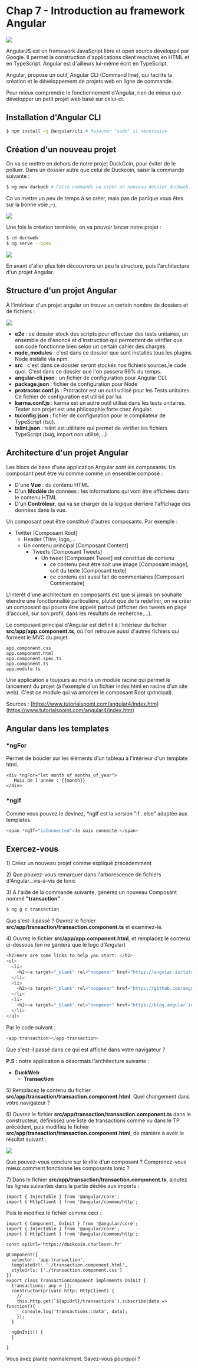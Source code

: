# Chap 7 - Introduction au framework Angular

![](/assets/logo_angular.png)

AngularJS est un framework JavaScript libre et open source développé par Google. Il permet la construction d'applications client reactives en HTML et en TypeScript. Angular est d'ailleurs lui-même écrit en TypeScript.

Angular, propose un outil, Angular CLI \(Command line\), qui facilite la création et le développement de projets web en ligne de commande.

Pour mieux comprendre le fonctionnement d'Angular, rien de mieux que développer un petit projet web basé sur celui-ci.

## Installation d'Angular CLI

```bash
$ npm install -g @angular/cli # Rajouter "sudo" si nécessaire
```

## Création d'un nouveau projet

On va se mettre en dehors de notre projet DuckCoin, pour éviter de le polluer. Dans un dossier autre que celui de Duckcoin, saisir la commande suivante :

```bash
$ ng new duckweb # Cette commande va créer un nouveau dossier duckweb.
```

Ca va mettre un peu de temps à se créer, mais pas de panique vous êtes sur la bonne voie ;-\).

![](/assets/angular_create_screen1.png)

Une fois la création terminée, on va pouvoir lancer notre projet :

```bash
$ cd duckweb
$ ng serve --open
```

![](/assets/angular_launch.png)

En avant d'aller plus loin découvrons un peu la structure, puis l'architecture d'un projet Angular.

## Structure d'un projet Angular

À l'intérieur d'un projet angular on trouve un certain nombre de dossiers et de fichiers :

![](/assets/angular_content.png)

* **e2e** : ce dossier stock des scripts pour effectuer des tests unitaires, un ensemble de d'énoncé et d'instruction qui permettent de vérifier que son code fonctionne bien selon un certain cahier des charges.
* **node\_modules** : c'est dans ce dossier que sont installés tous les plugins Node installé via npm.
* **src** : c'est dans ce dossier seront stockés nos fichiers sources,le code quoi. C'est dans ce dossier que l'on passera 99% du temps.
* **angular-cli.json** : un fichier de configuration pour Angular CLI.
* **package.json** : fichier de configuration pour Node
* **protractor.conf.js** : Protractor est un outil utilisé pour les Tests unitaires. Ce fichier de configuration est utilisé par lui.
* **karma.conf.js** : karma est un autre outil utilisé dans les tests unitaires. Tester son projet est une philosophie forte chez Angular.
* **tsconfig.json** : fichier de configuration pour le compilateur de TypeScript \(tsc\).
* **tslint.json** : tslint est utilitaire qui permet de vérifier les fichiers TypeScript \(bug, import non utilisé,...\)

## Architecture d'un projet Angular

Les blocs de base d'une application Angular sont les composants. Un composant peut être vu comme comme un ensemble composé :

* D'une **Vue** : du contenu HTML
* D'un **Modèle** de données : les informations qui vont être affichées dans le contenu HTML
* D'un **Contrôleur**, qui va se charger de la logique derriere l'affichage des données dans la vue.

Un composant peut être constitué d'autres composants. Par exemple :

* Twitter \[Composant Root\] 
  * Header \(Titre, logo,...
  * Un contenu principal \[Composant Content\]
    * Tweets \[Composant Tweets\]
      * Un tweet \[Composant Tweet\] est constitué de contenu
        * ce contenu peut être soit une image \[Composant image\], soit du texte \[Composant texte\]
        * ce contenu est aussi fait de commentaires \[Composant Commentaire\]

L'intérêt d'une architecture en composants est que si jamais on souhaite étendre une fonctionnalité particulière, plutot que de la redefinir, on va créer un composant qui pourra être appelé partout \(afficher des tweets en page d'accueil, sur son profil, dans les résultats de recherche,...\).

Le composant principal d'Angular est définit à l'intérieur du fichier **src/app/app.component.ts**, où l'on retrouve aussi d'autres fichiers qui forment le MVC du projet.

```
app.component.css
app.component.html
app.component.spec.ts
app.component.ts
app.module.ts
```

Une application a toujours au moins un module racine qui permet le lancement du projet \(à l'exemple d'un fichier index.html en racine d'un site web\). C'est ce module qui va amorcer le composant Root \(principal\).

Sources : [https://www.tutorialspoint.com/angular4/index.htm](https://www.tutorialspoint.com/angular4/index.htm)

## Angular dans les templates

### \*ngFor

Permet de boucler sur les éléments d'un tableau à l'intérieur d'un template html.

```
<div *ngFor="let month of months_of_year">
   Mois de l'année : {{month}}
</div>
```

### \*ngIf

Comme vous pouvez le devinez,  \*ngIf est la version "if...else" adaptée aux templates.

```js
<span *ngIf="isConnected">Je suis connecté.</span>
```



## Exercez-vous

1\) Créez un nouveau projet comme expliqué précédemment

2\) Que pouvez-vous remarquer dans l'arborescence de fichiers d'Angular...vis-à-vis de Ionic

3\) A l'aide de la commande suivante, générez un nouveau Composant nommé  **"transaction"** :

```bash
$ ng g c transaction
```

Que s'est-il passé ? Ouvrez le fichier **src/app/transaction/transaction.component.ts** et examinez-le.

4\) Ouvrez le fichier **src/app/app.component.html**, et remplacez le contenu ci-dessous \(on ne gardera que le logo d'Angular\)

```js
<h2>Here are some links to help you start: </h2>
<ul>
  <li>
    <h2><a target="_blank" rel="noopener" href="https://angular.io/tutorial">Tour of Heroes</a></h2>
  </li>
  <li>
    <h2><a target="_blank" rel="noopener" href="https://github.com/angular/angular-cli/wiki">CLI Documentation</a></h2>
  </li>
  <li>
    <h2><a target="_blank" rel="noopener" href="https://blog.angular.io/">Angular blog</a></h2>
  </li>
</ul>
```

Par le code suivant :

```js
<app-transaction></app-transaction>
```

Que s'est-il passé dans ce qui est affiché dans votre navigateur ?

**P.S :** notre application a désormais l'architecture suivante :

* **DuckWeb**
  * **Transaction**

5\) Remplacez le contenu du fichier **src/app/transaction/transaction.component.html**. Quel changement dans votre navigateur ?

6\) Ouvrez le fichier **src/app/transaction/transaction.component.ts** dans le constructeur, définissez  une liste de transactions comme vu dans le TP précédent, puis modifiez le fichier **src/app/transaction/transaction.component.html**, de manière à avoir le résultat suivant :

![](/assets/render_appcompo.png)

Que pouvez-vous conclure sur le rôle d'un composant ? Comprenez-vous mieux comment fonctionne les composants Ionic ?

7\) Dans le fichier **src/app/transaction/transaction.component.ts**, ajoutez les lignes suivantes dans la partie dédiée aux imports :

```
import { Injectable } from '@angular/core';
import { HttpClient } from '@angular/common/http';
```

Puis le modifiez le fichier comme ceci :

    import { Component, OnInit } from '@angular/core';
    import { Injectable } from '@angular/core';
    import { HttpClient } from '@angular/common/http';

    const apiUrl='https://duckcoin.charlesen.fr'

    @Component({
      selector: 'app-transaction',
      templateUrl: './transaction.component.html',
      styleUrls: ['./transaction.component.css']
    })
    export class TransactionComponent implements OnInit {
      transactions: any = [];
      constructor(private http: HttpClient) {
        //
        this.http.get(`${apiUrl}/transactions`).subscribe(data => function(){
          console.log('transactions::data', data);
        });
      }

      ngOnInit() {
      }

    }

Vous avez planté normalement. Savez-vous pourquoi ?

